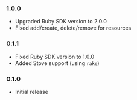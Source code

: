 ### 1.0.0
  - Upgraded Ruby SDK version to 2.0.0
  - Fixed add/create, delete/remove for resources

### 0.1.1
  - Fixed Ruby SDK version to 1.0.0
  - Added Stove support (using `rake`)

### 0.1.0
  - Initial release
